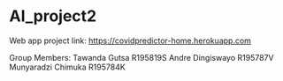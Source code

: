 # AI_project2

Web app project link: https://covidpredictor-home.herokuapp.com

Group Members:
Tawanda Gutsa R195819S
Andre Dingiswayo R195787V
Munyaradzi Chimuka R195784K
